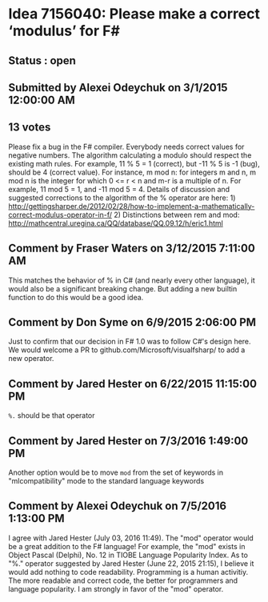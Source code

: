 # Idea 7156040: Please make a correct ‘modulus’ for F# #

## Status : open

## Submitted by Alexei Odeychuk on 3/1/2015 12:00:00 AM

## 13 votes

Please fix a bug in the F# compiler. Everybody needs correct values for negative numbers. The algorithm calculating a modulo should respect the existing math rules. For example, 11 % 5 = 1 (correct), but -11 % 5 is -1 (bug), should be 4 (correct value).
For instance, m mod n: for integers m and n, m mod n is the integer for which 0 <= r < n and m-r is a multiple of n. For example, 11 mod 5 = 1, and -11 mod 5 = 4.
Details of discussion and suggested corrections to the algorithm of the % operator are here: 1) http://gettingsharper.de/2012/02/28/how-to-implement-a-mathematically-correct-modulus-operator-in-f/
2) Distinctions between rem and mod: http://mathcentral.uregina.ca/QQ/database/QQ.09.12/h/eric1.html


## Comment by Fraser Waters on 3/12/2015 7:11:00 AM

This matches the behavior of % in C# (and nearly every other language), it would also be a significant breaking change. But adding a new builtin function to do this would be a good idea.

## Comment by Don Syme on 6/9/2015 2:06:00 PM

Just to confirm that our decision in F# 1.0 was to follow C#'s design here.
We would welcome a PR to github.com/Microsoft/visualfsharp/ to add a new operator.

## Comment by Jared Hester on 6/22/2015 11:15:00 PM

` %. ` should be that operator

## Comment by Jared Hester on 7/3/2016 1:49:00 PM

Another option would be to move `mod` from the set of keywords in "mlcompatibility" mode to the standard language keywords

## Comment by Alexei Odeychuk on 7/5/2016 1:13:00 PM

I agree with Jared Hester (July 03, 2016 11:49). The "mod" operator would be a great addition to the F# language!
For example, the "mod" exists in Object Pascal (Delphi), No. 12 in TIOBE Language Popularity Index.
As to "%." operator suggested by Jared Hester (June 22, 2015 21:15), I believe it would add nothing to code readability. Programming is a human activitiy. The more readable and correct code, the better for programmers and language popularity.
I am strongly in favor of the "mod" operator.
